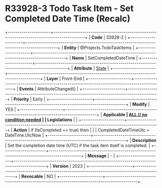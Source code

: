 ﻿---
erp.type: front-end-business-rule
erp.entity: Projects.TodoTaskItems
---

# R33928-3 Todo Task Item - Set Completed Date Time (Recalc)
+----------------------+----------------------------------------------------------------------------------------------+
| **Code**             | 33928-2                                                                                      |
+----------------------+----------------------------------------------------------------------------------------------+
| **Entity**           | @Projects.TodoTaskItems                                                                      |
+----------------------+----------------------------------------------------------------------------------------------+
| **Name**             | SetCompletedDateTime                                                                         |
+----------------------+----------------------------------------------------------------------------------------------+
| **Attribute**        | [State](../entities/Projects.TodoTaskItems.md#iscompleted)                                   |
+----------------------+----------------------------------------------------------------------------------------------+
| **Layer**            | Front-End                                                                                    |
+----------------------+----------------------------------------------------------------------------------------------+
| **Events**           | AttributeChanged()                                                                           |
+----------------------+----------------------------------------------------------------------------------------------+
| **Priority**         | Early                                                                                        |
+----------------------+----------------------------------------------------------------------------------------------+
| **Modify**           | YES                                                                                          |
+----------------------+----------------------------------------------------------------------------------------------+
| **Applicable         | [ALL // no condition needed](xref:applicable-legislations)                                   |
| Legislations**       |                                                                                              |
+----------------------+----------------------------------------------------------------------------------------------+
| **Action**           | if (IsCompleted == true) then                                                                |
|                      |     CompletedDateTimeUtc = DateTime.UtcNow                                                   |
+----------------------+----------------------------------------------------------------------------------------------+
| **Description**      | Set the completion date time (UTC) if the task item itself is completed.                     |
+----------------------+----------------------------------------------------------------------------------------------+
| **Message**          | -                                                                                            |
+----------------------+----------------------------------------------------------------------------------------------+
| **Version**          | 2023                                                                                         |
+----------------------+----------------------------------------------------------------------------------------------+
| **Revocable**        | NO                                                                                           |
+----------------------+----------------------------------------------------------------------------------------------+